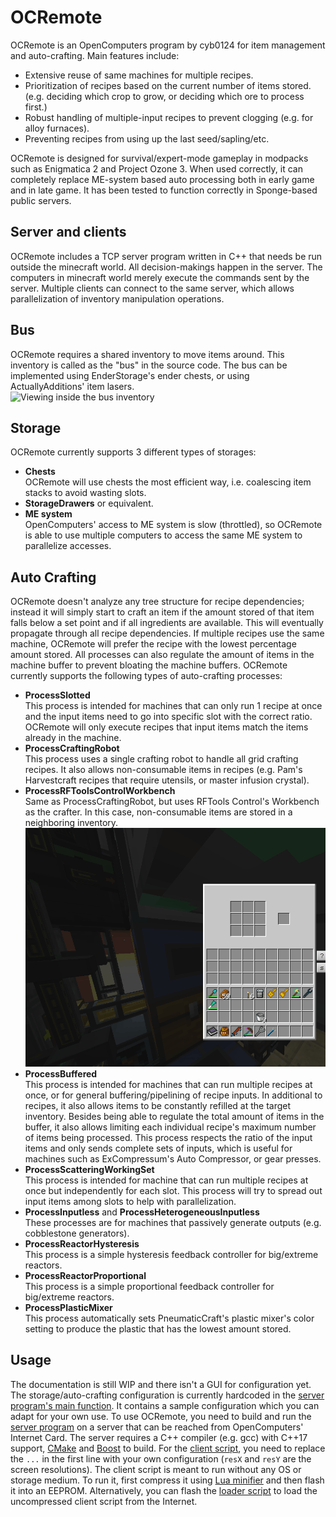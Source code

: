 # OCRemote
OCRemote is an OpenComputers program by cyb0124 for item management and auto-crafting. Main features include:
  - Extensive reuse of same machines for multiple recipes.
  - Prioritization of recipes based on the current number of items stored. (e.g. deciding which crop to grow, or deciding which ore to process first.)
  - Robust handling of multiple-input recipes to prevent clogging (e.g. for alloy furnaces).
  - Preventing recipes from using up the last seed/sapling/etc.

OCRemote is designed for survival/expert-mode gameplay in modpacks such as Enigmatica 2 and Project Ozone 3. When used correctly, it can completely replace ME-system based auto processing both in early game and in late game. It has been tested to function correctly in Sponge-based public servers.

## Server and clients
OCRemote includes a TCP server program written in C++ that needs be run outside the minecraft world. All decision-makings happen in the server. The computers in minecraft world merely execute the commands sent by the server. Multiple clients can connect to the same server, which allows parallelization of inventory manipulation operations.

## Bus
OCRemote requires a shared inventory to move items around. This inventory is called as the "bus" in the source code. The bus can be implemented using EnderStorage's ender chests, or using ActuallyAdditions' item lasers.\
![Viewing inside the bus inventory](busDemo2.gif "Viewing inside the bus inventory")

## Storage
OCRemote currently supports 3 different types of storages:
  - **Chests**\
    OCRemote will use chests the most efficient way, i.e. coalescing item stacks to avoid wasting slots.
  - **StorageDrawers** or equivalent.
  - **ME system**\
    OpenComputers' access to ME system is slow (throttled), so OCRemote is able to use multiple computers to access the same ME system to parallelize accesses.

## Auto Crafting
OCRemote doesn't analyze any tree structure for recipe dependencies; instead it will simply start to craft an item if the amount stored of that item falls below a set point and if all ingredients are available. This will eventually propagate through all recipe dependencies. If multiple recipes use the same machine, OCRemote will prefer the recipe with the lowest percentage amount stored. All processes can also regulate the amount of items in the machine buffer to prevent bloating the machine buffers. OCRemote currently supports the following types of auto-crafting processes:
  - **ProcessSlotted**\
    This process is intended for machines that can only run 1 recipe at once and the input items need to go into specific slot with the correct ratio. OCRemote will only execute recipes that input items match the items already in the machine.
  - **ProcessCraftingRobot**\
    This process uses a single crafting robot to handle all grid crafting recipes. It also allows non-consumable items in recipes (e.g. Pam's Harvestcraft recipes that require utensils, or master infusion crystal).
  - **ProcessRFToolsControlWorkbench**\
    Same as ProcessCraftingRobot, but uses RFTools Control's Workbench as the crafter. In this case, non-consumable items are stored in a neighboring inventory.\
    ![Grid crafting with workbench](workbench.gif "Grid crafting with workbench")
  - **ProcessBuffered**\
    This process is intended for machines that can run multiple recipes at once, or for general buffering/pipelining of recipe inputs. In additional to recipes, it also allows items to be constantly refilled at the target inventory. Besides being able to regulate the total amount of items in the buffer, it also allows limiting each individual recipe's maximum number of items being processed. This process respects the ratio of the input items and only sends complete sets of inputs, which is useful for machines such as ExCompressum's Auto Compressor, or gear presses.
  - **ProcessScatteringWorkingSet**\
    This process is intended for machine that can run multiple recipes at once but independently for each slot. This process will try to spread out input items among slots to help with parallelization.
  - **ProcessInputless** and **ProcessHeterogeneousInputless**\
    These processes are for machines that passively generate outputs (e.g. cobblestone generators).
  - **ProcessReactorHysteresis**\
    This process is a simple hysteresis feedback controller for big/extreme reactors.
  - **ProcessReactorProportional**\
    This process is a simple proportional feedback controller for big/extreme reactors.
  - **ProcessPlasticMixer**\
    This process automatically sets PneumaticCraft's plastic mixer's color setting to produce the plastic that has the lowest amount stored. 

## Usage
The documentation is still WIP and there isn't a GUI for configuration yet. The storage/auto-crafting configuration is currently hardcoded in the [server program's main function](server/OCServer/Entry.cpp). It contains a sample configuration which you can adapt for your own use. To use OCRemote, you need to build and run the [server program](server/OCServer) on a server that can be reached from OpenComputers' Internet Card. The server requires a C++ compiler (e.g. gcc) with C++17 support, [CMake](https://cmake.org/) and [Boost](https://www.boost.org/) to build. For the [client script](client/client.lua), you need to replace the `...` in the first line with your own configuration (`resX` and `resY` are the screen resolutions). The client script is meant to run without any OS or storage medium. To run it, first compress it using [Lua minifier](https://mothereff.in/lua-minifier) and then flash it into an EEPROM. Alternatively, you can flash the [loader script](client/loader.lua) to load the uncompressed client script from the Internet.
